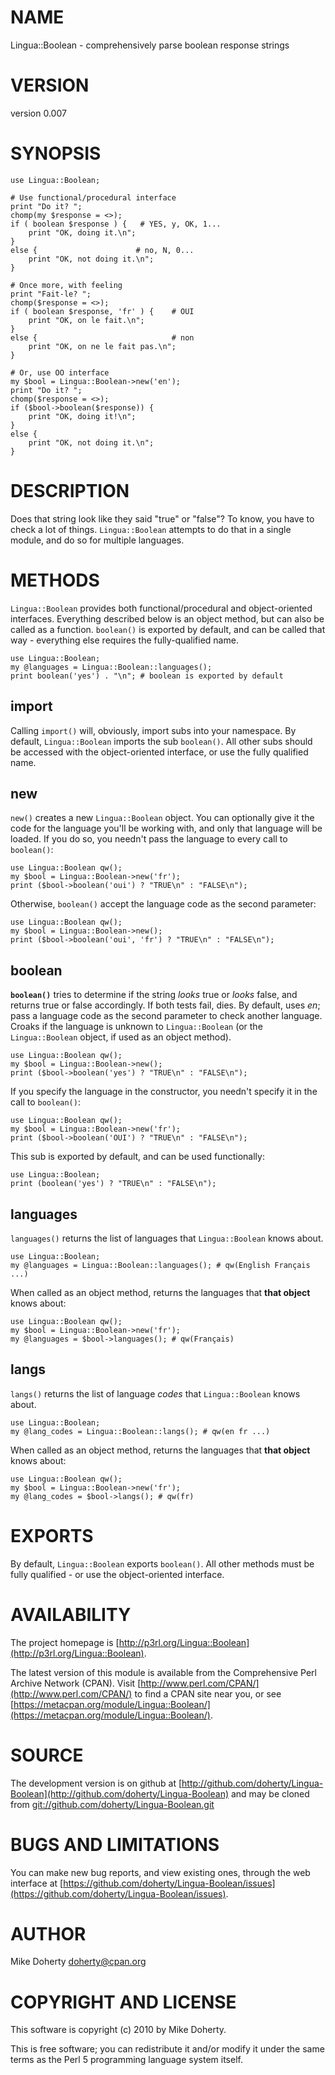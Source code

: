 # NAME

Lingua::Boolean - comprehensively parse boolean response strings

# VERSION

version 0.007

# SYNOPSIS

    use Lingua::Boolean;

    # Use functional/procedural interface
    print "Do it? ";
    chomp(my $response = <>);
    if ( boolean $response ) {   # YES, y, OK, 1...
        print "OK, doing it.\n";
    }
    else {                      # no, N, 0...
        print "OK, not doing it.\n";
    }

    # Once more, with feeling
    print "Fait-le? ";
    chomp($response = <>);
    if ( boolean $response, 'fr' ) {    # OUI
        print "OK, on le fait.\n";
    }
    else {                              # non
        print "OK, on ne le fait pas.\n";
    }

    # Or, use OO interface
    my $bool = Lingua::Boolean->new('en');
    print "Do it? ";
    chomp($response = <>);
    if ($bool->boolean($response)) {
        print "OK, doing it!\n";
    }
    else {
        print "OK, not doing it.\n";
    }

# DESCRIPTION

Does that string look like they said "true" or "false"? To know, you
have to check a lot of things. `Lingua::Boolean` attempts to do that
in a single module, and do so for multiple languages.

# METHODS

`Lingua::Boolean` provides both functional/procedural and object-oriented
interfaces. Everything described below is an object method, but can also be
called as a function. `boolean()` is exported by default, and can be called
that way - everything else requires the fully-qualified name.

    use Lingua::Boolean;
    my @languages = Lingua::Boolean::languages();
    print boolean('yes') . "\n"; # boolean is exported by default

## import

Calling `import()` will, obviously, import subs into your namespace.
By default, `Lingua::Boolean` imports the sub `boolean()`. All other
subs should be accessed with the object-oriented interface, or use
the fully qualified name.

## new

`new()` creates a new `Lingua::Boolean` object. You can optionally give it
the code for the language you'll be working with, and only that language will
be loaded. If you do so, you needn't pass the language to every call to
`boolean()`:

    use Lingua::Boolean qw();
    my $bool = Lingua::Boolean->new('fr');
    print ($bool->boolean('oui') ? "TRUE\n" : "FALSE\n");

Otherwise, `boolean()` accept the language code as the second parameter:

    use Lingua::Boolean qw();
    my $bool = Lingua::Boolean->new();
    print ($bool->boolean('oui', 'fr') ? "TRUE\n" : "FALSE\n");

## boolean

__`boolean()`__ tries to determine if the string _looks_ true or _looks_ false, and
returns true or false accordingly. If both tests fail, dies. By default, uses _en_; pass
a language code as the second parameter to check another language. Croaks if the language
is unknown to `Lingua::Boolean` (or the `Lingua::Boolean` object, if used as an object
method).

    use Lingua::Boolean qw();
    my $bool = Lingua::Boolean->new();
    print ($bool->boolean('yes') ? "TRUE\n" : "FALSE\n");

If you specify the language in the constructor, you needn't specify it in the call to `boolean()`:

    use Lingua::Boolean qw();
    my $bool = Lingua::Boolean->new('fr');
    print ($bool->boolean('OUI') ? "TRUE\n" : "FALSE\n");

This sub is exported by default, and can be used functionally:

    use Lingua::Boolean;
    print (boolean('yes') ? "TRUE\n" : "FALSE\n");

## languages

`languages()` returns the list of languages that `Lingua::Boolean` knows about.

    use Lingua::Boolean;
    my @languages = Lingua::Boolean::languages(); # qw(English Français ...)

When called as an object method, returns the languages that __that object__ knows
about:

    use Lingua::Boolean qw();
    my $bool = Lingua::Boolean->new('fr');
    my @languages = $bool->languages(); # qw(Français)

## langs

`langs()` returns the list of language _codes_ that `Lingua::Boolean` knows about.

    use Lingua::Boolean;
    my @lang_codes = Lingua::Boolean::langs(); # qw(en fr ...)

When called as an object method, returns the languages that __that object__ knows
about:

    use Lingua::Boolean qw();
    my $bool = Lingua::Boolean->new('fr');
    my @lang_codes = $bool->langs(); # qw(fr)

# EXPORTS

By default, `Lingua::Boolean` exports `boolean()`. All other methods
must be fully qualified - or use the object-oriented interface.

# AVAILABILITY

The project homepage is [http://p3rl.org/Lingua::Boolean](http://p3rl.org/Lingua::Boolean).

The latest version of this module is available from the Comprehensive Perl
Archive Network (CPAN). Visit [http://www.perl.com/CPAN/](http://www.perl.com/CPAN/) to find a CPAN
site near you, or see [https://metacpan.org/module/Lingua::Boolean/](https://metacpan.org/module/Lingua::Boolean/).

# SOURCE

The development version is on github at [http://github.com/doherty/Lingua-Boolean](http://github.com/doherty/Lingua-Boolean)
and may be cloned from [git://github.com/doherty/Lingua-Boolean.git](git://github.com/doherty/Lingua-Boolean.git)

# BUGS AND LIMITATIONS

You can make new bug reports, and view existing ones, through the
web interface at [https://github.com/doherty/Lingua-Boolean/issues](https://github.com/doherty/Lingua-Boolean/issues).

# AUTHOR

Mike Doherty <doherty@cpan.org>

# COPYRIGHT AND LICENSE

This software is copyright (c) 2010 by Mike Doherty.

This is free software; you can redistribute it and/or modify it under
the same terms as the Perl 5 programming language system itself.

